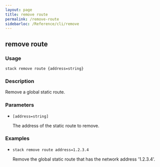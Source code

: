 ```yaml
---
layout: page
title: remove route
permalink: /remove-route
sidebarloc: /Reference/cli/remove
---
```


## remove route

### Usage

`stack remove route {address=string}`

### Description

Remove a global static route.

### Parameters
* `[address=string]`

   The address of the static route to remove.

### Examples

* `stack remove route address=1.2.3.4`

   Remove the global static route that has the network address '1.2.3.4'.



